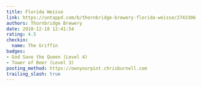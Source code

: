 ```yaml
---
title: Florida Weisse
link: https://untappd.com/b/thornbridge-brewery-florida-weisse/2743306
authors: Thornbridge Brewery
date: 2018-12-18 12:41:54
rating: 4.5
checkin:
  name: The Griffin
badges:
- God Save the Queen (Level 4)
- Tower of Beer (Level 3)
posting_method: https://ownyourpint.chrisburnell.com
trailing_slash: true
---
```

